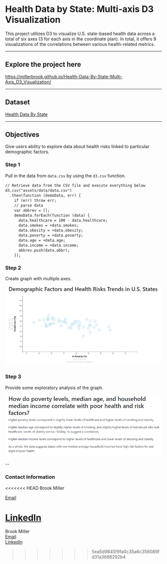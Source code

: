 # Health Data by State: Multi-axis D3 Visualization

This project utilizes D3 to visualize U.S. state-based health data across a total of six axes (3 for each axis in the coordinate plan). In total, it offers 9 visualizations of the correlations between various health-related metrics.

---
## Explore the project here
https://millerbrook.github.io/Health-Data-By-State-Multi-Axis_D3_Visualization/

---
## Dataset
[Health Data By State](https://github.com/millerbrook/Multi-Axis_D3_Visualization/tree/main/Code/assets/data/data.csv)

---

## Objectives
Give users ability to explore data about health risks linked to particular demographic factors.

### Step 1

Pull in the data from `data.csv` by using the `d3.csv` function.

```
// Retrieve data from the CSV file and execute everything below
d3.csv("assets/data/data.csv")
  .then(function (demoData, err) {
    if (err) throw err;
    // parse data
    var abbrev = [];
    demoData.forEach(function (data) {
      data.healthcare = 100 - data.healthcare;
      data.smokes = +data.smokes;
      data.obesity = +data.obesity;
      data.poverty = +data.poverty;
      data.age = +data.age;
      data.income = +data.income;
      abbrev.push(data.abbr);
    });
```
### Step 2  

Create graph with multiple axes.


![Visualization](assets/screenshots/graph.png)

### Step 3

Provide some exploratory analysis of the graph.

![Exploratory Analysis](assets/screenshots/analysis.png)

--
### Contact Information

<<<<<<< HEAD
Brook Miller

[Email](millerbrook@gmail.com)

[LinkedIn](www.linkedin.com/in/brook-miller-data)
=======
Brook Miller  
[Email](millerbrook@gmail.com)  
[LinkedIn](www.linkedin.com/in/brook-miller-data)
>>>>>>> 5ea5d9845f9fa0c35a6c356089fd31a3688292b4
